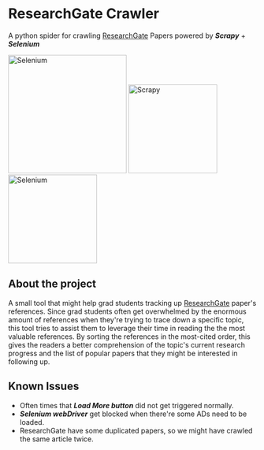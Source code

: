 # ResearchGate Crawler

A python spider for crawling <a href="https://www.researchgate.net/">ResearchGate</a> Papers powered by ***Scrapy*** + ***Selenium***

<a href="https://www.researchgate.net/"><img src="http://library.tmu.edu.tw/Upload/File/Form040602/20190318152002552.JPG" width="240" alt="Selenium"/></a>
<a href="https://scrapy.org/"><img src="https://miro.medium.com/max/1400/1*YJNS0JVl7RsVDTmORGZ6xA.png" height="180" alt="Scrapy"/></a>
<a href="https://selenium.dev"><img src="https://selenium.dev/images/selenium_logo_square_green.png" width="180" alt="Selenium"/></a>

## About the project

A small tool that might help grad students tracking up <a href="https://www.researchgate.net/">ResearchGate</a> paper's references.
Since grad students often get overwhelmed by the enormous amount of references when they're trying to trace down a specific topic, this 
tool tries to assist them to leverage their time in reading the the most valuable references. By sorting the references in the most-cited 
order, this gives the readers a better comprehension of the topic's current research progress and the list of popular papers that they 
might be interested in following up.

## Known Issues
* Often times that ***Load More button*** did not get triggered normally.
* ***Selenium webDriver*** get blocked when there're some ADs need to be loaded.
* ResearchGate have some duplicated papers, so we might have crawled the same article twice.
